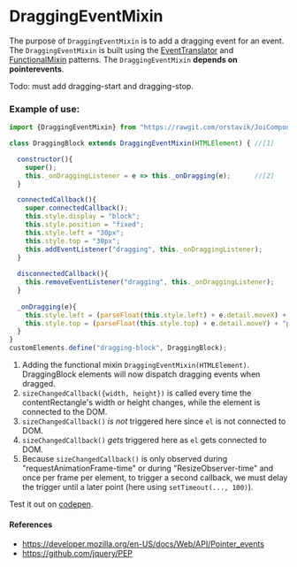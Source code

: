 # DraggingEventMixin
The purpose of `DraggingEventMixin` is to add a dragging event for an event.
The `DraggingEventMixin` is built using the [EventTranslator](Pattern4_EventTranslator.md) and 
[FunctionalMixin](Pattern2_FunctionalMixin.md) patterns.
The `DraggingEventMixin` **depends on pointerevents**.

Todo: must add dragging-start and dragging-stop.

### Example of use:

```javascript
import {DraggingEventMixin} from "https://rawgit.com/orstavik/JoiComponents/master/src/DraggingEventMixin.js";

class DraggingBlock extends DraggingEventMixin(HTMLElement) { //[1]

  constructor(){
    super();
    this._onDraggingListener = e => this._onDragging(e);      //[2]
  }

  connectedCallback(){
    super.connectedCallback();
    this.style.display = "block"; 
    this.style.position = "fixed"; 
    this.style.left = "30px";                
    this.style.top = "30px";
    this.addEventListener("dragging", this._onDraggingListener);
  }
  
  disconnectedCallback(){
    this.removeEventListener("dragging", this._onDraggingListener);    
  }
  
  _onDragging(e){
    this.style.left = (parseFloat(this.style.left) + e.detail.moveX) + "px";
    this.style.top = (parseFloat(this.style.top) + e.detail.moveY) + "px";
  }
}
customElements.define("dragging-block", DraggingBlock);
```                                                                   
1. Adding the functional mixin `DraggingEventMixin(HTMLElement)`. 
DraggingBlock elements will now dispatch dragging events when dragged.
2. `sizeChangedCallback({width, height})` is called every time the contentRectangle's width or height 
changes, while the element is connected to the DOM.
3. `sizeChangedCallback()` *is not* triggered here since `el` is not connected to DOM.
4. `sizeChangedCallback()` *gets* triggered here as `el` gets connected to DOM.
5. Because `sizeChangedCallback()` is only observed during "requestAnimationFrame-time" or during "ResizeObserver-time" 
and once per frame per element, to trigger a second callback, 
we must delay the trigger until a later point (here using `setTimeout(..., 100)`).

Test it out on [codepen](https://codepen.io/orstavik/pen/XEwPaE).

#### References
* https://developer.mozilla.org/en-US/docs/Web/API/Pointer_events
* https://github.com/jquery/PEP